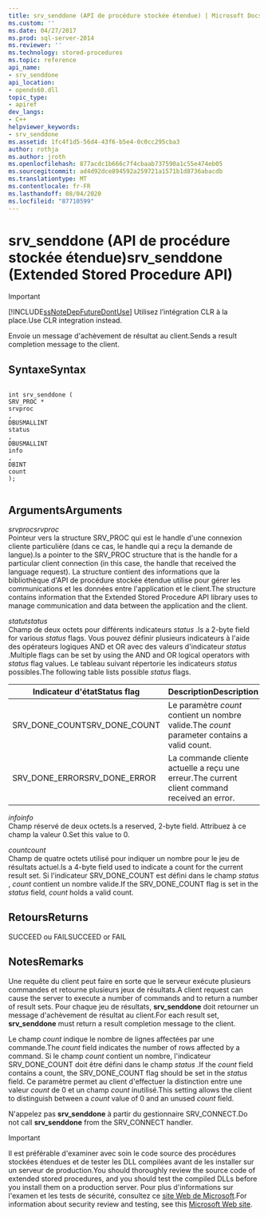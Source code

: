```yaml
---
title: srv_senddone (API de procédure stockée étendue) | Microsoft Docs
ms.custom: ''
ms.date: 04/27/2017
ms.prod: sql-server-2014
ms.reviewer: ''
ms.technology: stored-procedures
ms.topic: reference
api_name:
- srv_senddone
api_location:
- opends60.dll
topic_type:
- apiref
dev_langs:
- C++
helpviewer_keywords:
- srv_senddone
ms.assetid: 1fc4f1d5-56d4-43f6-b5e4-0c0cc295cba3
author: rothja
ms.author: jroth
ms.openlocfilehash: 877acdc1b666c7f4cbaab737590a1c55e474eb05
ms.sourcegitcommit: ad4d92dce894592a259721a1571b1d8736abacdb
ms.translationtype: MT
ms.contentlocale: fr-FR
ms.lasthandoff: 08/04/2020
ms.locfileid: "87710599"
---
```

# <a name="srv_senddone-extended-stored-procedure-api"></a><span data-ttu-id="de3ca-102">srv_senddone (API de procédure stockée étendue)</span><span class="sxs-lookup"><span data-stu-id="de3ca-102">srv_senddone (Extended Stored Procedure API)</span></span>
    
> [!IMPORTANT]  
>  [!INCLUDE[ssNoteDepFutureDontUse](../../includes/ssnotedepfuturedontuse-md.md)] <span data-ttu-id="de3ca-103">Utilisez l’intégration CLR à la place.</span><span class="sxs-lookup"><span data-stu-id="de3ca-103">Use CLR integration instead.</span></span>  
  
 <span data-ttu-id="de3ca-104">Envoie un message d'achèvement de résultat au client.</span><span class="sxs-lookup"><span data-stu-id="de3ca-104">Sends a result completion message to the client.</span></span>  
  
## <a name="syntax"></a><span data-ttu-id="de3ca-105">Syntaxe</span><span class="sxs-lookup"><span data-stu-id="de3ca-105">Syntax</span></span>  
  
```  
  
int srv_senddone (  
SRV_PROC *  
srvproc  
,  
DBUSMALLINT   
status  
,  
DBUSMALLINT  
info  
,  
DBINT  
count   
);  
  
```  
  
## <a name="arguments"></a><span data-ttu-id="de3ca-106">Arguments</span><span class="sxs-lookup"><span data-stu-id="de3ca-106">Arguments</span></span>  
 <span data-ttu-id="de3ca-107">*srvproc*</span><span class="sxs-lookup"><span data-stu-id="de3ca-107">*srvproc*</span></span>  
 <span data-ttu-id="de3ca-108">Pointeur vers la structure SRV_PROC qui est le handle d'une connexion cliente particulière (dans ce cas, le handle qui a reçu la demande de langue).</span><span class="sxs-lookup"><span data-stu-id="de3ca-108">Is a pointer to the SRV_PROC structure that is the handle for a particular client connection (in this case, the handle that received the language request).</span></span> <span data-ttu-id="de3ca-109">La structure contient des informations que la bibliothèque d'API de procédure stockée étendue utilise pour gérer les communications et les données entre l'application et le client.</span><span class="sxs-lookup"><span data-stu-id="de3ca-109">The structure contains information that the Extended Stored Procedure API library uses to manage communication and data between the application and the client.</span></span>  
  
 <span data-ttu-id="de3ca-110">*statut*</span><span class="sxs-lookup"><span data-stu-id="de3ca-110">*status*</span></span>  
 <span data-ttu-id="de3ca-111">Champ de deux octets pour différents indicateurs *status* .</span><span class="sxs-lookup"><span data-stu-id="de3ca-111">Is a 2-byte field for various *status* flags.</span></span> <span data-ttu-id="de3ca-112">Vous pouvez définir plusieurs indicateurs à l'aide des opérateurs logiques AND et OR avec des valeurs d'indicateur *status* .</span><span class="sxs-lookup"><span data-stu-id="de3ca-112">Multiple flags can be set by using the AND and OR logical operators with *status* flag values.</span></span> <span data-ttu-id="de3ca-113">Le tableau suivant répertorie les indicateurs *status* possibles.</span><span class="sxs-lookup"><span data-stu-id="de3ca-113">The following table lists possible *status* flags.</span></span>  
  
|<span data-ttu-id="de3ca-114">Indicateur d'état</span><span class="sxs-lookup"><span data-stu-id="de3ca-114">Status flag</span></span>|<span data-ttu-id="de3ca-115">Description</span><span class="sxs-lookup"><span data-stu-id="de3ca-115">Description</span></span>|  
|-----------------|-----------------|  
|<span data-ttu-id="de3ca-116">SRV_DONE_COUNT</span><span class="sxs-lookup"><span data-stu-id="de3ca-116">SRV_DONE_COUNT</span></span>|<span data-ttu-id="de3ca-117">Le paramètre *count* contient un nombre valide.</span><span class="sxs-lookup"><span data-stu-id="de3ca-117">The *count* parameter contains a valid count.</span></span>|  
|<span data-ttu-id="de3ca-118">SRV_DONE_ERROR</span><span class="sxs-lookup"><span data-stu-id="de3ca-118">SRV_DONE_ERROR</span></span>|<span data-ttu-id="de3ca-119">La commande cliente actuelle a reçu une erreur.</span><span class="sxs-lookup"><span data-stu-id="de3ca-119">The current client command received an error.</span></span>|  
  
 <span data-ttu-id="de3ca-120">*info*</span><span class="sxs-lookup"><span data-stu-id="de3ca-120">*info*</span></span>  
 <span data-ttu-id="de3ca-121">Champ réservé de deux octets.</span><span class="sxs-lookup"><span data-stu-id="de3ca-121">Is a reserved, 2-byte field.</span></span> <span data-ttu-id="de3ca-122">Attribuez à ce champ la valeur 0.</span><span class="sxs-lookup"><span data-stu-id="de3ca-122">Set this value to 0.</span></span>  
  
 <span data-ttu-id="de3ca-123">*count*</span><span class="sxs-lookup"><span data-stu-id="de3ca-123">*count*</span></span>  
 <span data-ttu-id="de3ca-124">Champ de quatre octets utilisé pour indiquer un nombre pour le jeu de résultats actuel.</span><span class="sxs-lookup"><span data-stu-id="de3ca-124">Is a 4-byte field used to indicate a count for the current result set.</span></span> <span data-ttu-id="de3ca-125">Si l'indicateur SRV_DONE_COUNT est défini dans le champ *status* , *count* contient un nombre valide.</span><span class="sxs-lookup"><span data-stu-id="de3ca-125">If the SRV_DONE_COUNT flag is set in the *status* field, *count* holds a valid count.</span></span>  
  
## <a name="returns"></a><span data-ttu-id="de3ca-126">Retours</span><span class="sxs-lookup"><span data-stu-id="de3ca-126">Returns</span></span>  
 <span data-ttu-id="de3ca-127">SUCCEED ou FAIL</span><span class="sxs-lookup"><span data-stu-id="de3ca-127">SUCCEED or FAIL</span></span>  
  
## <a name="remarks"></a><span data-ttu-id="de3ca-128">Notes</span><span class="sxs-lookup"><span data-stu-id="de3ca-128">Remarks</span></span>  
 <span data-ttu-id="de3ca-129">Une requête du client peut faire en sorte que le serveur exécute plusieurs commandes et retourne plusieurs jeux de résultats.</span><span class="sxs-lookup"><span data-stu-id="de3ca-129">A client request can cause the server to execute a number of commands and to return a number of result sets.</span></span> <span data-ttu-id="de3ca-130">Pour chaque jeu de résultats, **srv_senddone** doit retourner un message d'achèvement de résultat au client.</span><span class="sxs-lookup"><span data-stu-id="de3ca-130">For each result set, **srv_senddone** must return a result completion message to the client.</span></span>  
  
 <span data-ttu-id="de3ca-131">Le champ *count* indique le nombre de lignes affectées par une commande.</span><span class="sxs-lookup"><span data-stu-id="de3ca-131">The *count* field indicates the number of rows affected by a command.</span></span> <span data-ttu-id="de3ca-132">Si le champ *count* contient un nombre, l'indicateur SRV_DONE_COUNT doit être défini dans le champ *status* .</span><span class="sxs-lookup"><span data-stu-id="de3ca-132">If the *count* field contains a count, the SRV_DONE_COUNT flag should be set in the *status* field.</span></span> <span data-ttu-id="de3ca-133">Ce paramètre permet au client d'effectuer la distinction entre une valeur *count* de 0 et un champ *count* inutilisé.</span><span class="sxs-lookup"><span data-stu-id="de3ca-133">This setting allows the client to distinguish between a *count* value of 0 and an unused *count* field.</span></span>  
  
 <span data-ttu-id="de3ca-134">N'appelez pas **srv_senddone** à partir du gestionnaire SRV_CONNECT.</span><span class="sxs-lookup"><span data-stu-id="de3ca-134">Do not call **srv_senddone** from the SRV_CONNECT handler.</span></span>  
  
> [!IMPORTANT]  
>  <span data-ttu-id="de3ca-135">Il est préférable d'examiner avec soin le code source des procédures stockées étendues et de tester les DLL compilées avant de les installer sur un serveur de production.</span><span class="sxs-lookup"><span data-stu-id="de3ca-135">You should thoroughly review the source code of extended stored procedures, and you should test the compiled DLLs before you install them on a production server.</span></span> <span data-ttu-id="de3ca-136">Pour plus d'informations sur l'examen et les tests de sécurité, consultez ce [site Web de Microsoft](https://go.microsoft.com/fwlink/?LinkID=54761&amp;clcid=0x409https://msdn.microsoft.com/security/).</span><span class="sxs-lookup"><span data-stu-id="de3ca-136">For information about security review and testing, see this [Microsoft Web site](https://go.microsoft.com/fwlink/?LinkID=54761&amp;clcid=0x409https://msdn.microsoft.com/security/).</span></span>  
  
  
